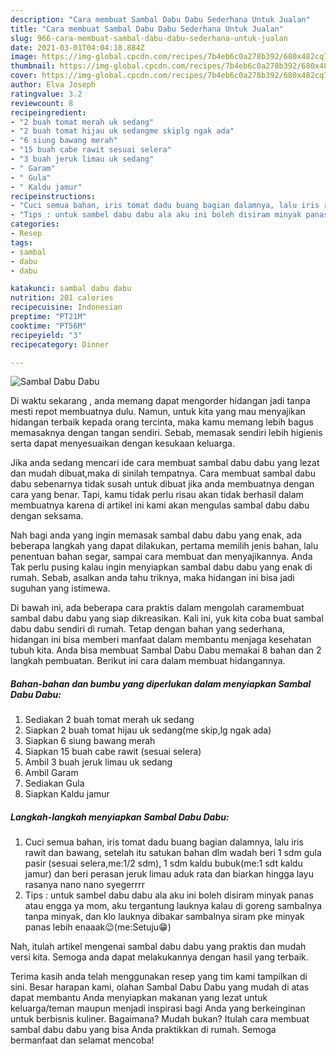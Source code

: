 ```yaml
---
description: "Cara membuat Sambal Dabu Dabu Sederhana Untuk Jualan"
title: "Cara membuat Sambal Dabu Dabu Sederhana Untuk Jualan"
slug: 966-cara-membuat-sambal-dabu-dabu-sederhana-untuk-jualan
date: 2021-03-01T04:04:18.884Z
image: https://img-global.cpcdn.com/recipes/7b4eb6c0a278b392/680x482cq70/sambal-dabu-dabu-foto-resep-utama.jpg
thumbnail: https://img-global.cpcdn.com/recipes/7b4eb6c0a278b392/680x482cq70/sambal-dabu-dabu-foto-resep-utama.jpg
cover: https://img-global.cpcdn.com/recipes/7b4eb6c0a278b392/680x482cq70/sambal-dabu-dabu-foto-resep-utama.jpg
author: Elva Joseph
ratingvalue: 3.2
reviewcount: 8
recipeingredient:
- "2 buah tomat merah uk sedang"
- "2 buah tomat hijau uk sedangme skiplg ngak ada"
- "6 siung bawang merah"
- "15 buah cabe rawit sesuai selera"
- "3 buah jeruk limau uk sedang"
- " Garam"
- " Gula"
- " Kaldu jamur"
recipeinstructions:
- "Cuci semua bahan, iris tomat dadu buang bagian dalamnya, lalu iris rawit dan bawang, setelah itu satukan bahan dlm wadah beri 1 sdm gula pasir (sesuai selera,me:1/2 sdm), 1 sdm kaldu bubuk(me:1 sdt kaldu jamur) dan beri perasan jeruk limau aduk rata dan biarkan hingga layu rasanya nano nano syegerrrr"
- "Tips : untuk sambel dabu dabu ala aku ini boleh disiram minyak panas atau engga ya mom, aku tergantung lauknya kalau di goreng sambalnya tanpa minyak, dan klo lauknya dibakar sambalnya siram pke minyak panas lebih enaaak😉(me:Setuju😁)"
categories:
- Resep
tags:
- sambal
- dabu
- dabu

katakunci: sambal dabu dabu 
nutrition: 201 calories
recipecuisine: Indonesian
preptime: "PT21M"
cooktime: "PT56M"
recipeyield: "3"
recipecategory: Dinner

---
```



![Sambal Dabu Dabu](https://img-global.cpcdn.com/recipes/7b4eb6c0a278b392/680x482cq70/sambal-dabu-dabu-foto-resep-utama.jpg)

Di waktu  sekarang , anda memang dapat mengorder hidangan jadi tanpa mesti repot membuatnya dulu. Namun, untuk kita yang mau menyajikan hidangan terbaik kepada orang tercinta, maka kamu memang lebih bagus memasaknya dengan tangan sendiri. Sebab, memasak sendiri lebih higienis serta dapat menyesuaikan dengan kesukaan keluarga.

Jika anda sedang mencari ide cara membuat sambal dabu dabu yang lezat dan mudah dibuat,maka di sinilah tempatnya. Cara membuat sambal dabu dabu  sebenarnya tidak susah untuk dibuat jika anda membuatnya dengan cara yang benar. Tapi, kamu tidak perlu risau akan tidak berhasil dalam membuatnya 
karena di artikel ini kami akan mengulas sambal dabu dabu dengan seksama.  



Nah bagi anda yang ingin memasak sambal dabu dabu yang enak, ada beberapa langkah yang dapat dilakukan, pertama memilih jenis bahan, lalu penentuan bahan segar, sampai cara membuat dan menyajikannya. Anda Tak perlu pusing kalau ingin menyiapkan sambal dabu dabu yang enak di rumah. Sebab, asalkan anda  tahu triknya, maka hidangan ini bisa jadi suguhan yang istimewa.

Di bawah ini, ada beberapa cara praktis  dalam mengolah caramembuat sambal dabu dabu yang siap dikreasikan. Kali ini, yuk kita coba buat sambal dabu dabu sendiri di rumah. Tetap dengan bahan yang sederhana, hidangan ini bisa memberi manfaat dalam membantu menjaga kesehatan tubuh kita. Anda bisa membuat Sambal Dabu Dabu memakai 8 bahan dan 2 langkah pembuatan. Berikut ini cara dalam membuat hidangannya.

<!--inarticleads1-->

##### Bahan-bahan dan bumbu yang diperlukan dalam menyiapkan Sambal Dabu Dabu:

1. Sediakan 2 buah tomat merah uk sedang
1. Siapkan 2 buah tomat hijau uk sedang(me skip,lg ngak ada)
1. Siapkan 6 siung bawang merah
1. Siapkan 15 buah cabe rawit (sesuai selera)
1. Ambil 3 buah jeruk limau uk sedang
1. Ambil  Garam
1. Sediakan  Gula
1. Siapkan  Kaldu jamur




<!--inarticleads2-->

##### Langkah-langkah menyiapkan Sambal Dabu Dabu:

1. Cuci semua bahan, iris tomat dadu buang bagian dalamnya, lalu iris rawit dan bawang, setelah itu satukan bahan dlm wadah beri 1 sdm gula pasir (sesuai selera,me:1/2 sdm), 1 sdm kaldu bubuk(me:1 sdt kaldu jamur) dan beri perasan jeruk limau aduk rata dan biarkan hingga layu rasanya nano nano syegerrrr
1. Tips : untuk sambel dabu dabu ala aku ini boleh disiram minyak panas atau engga ya mom, aku tergantung lauknya kalau di goreng sambalnya tanpa minyak, dan klo lauknya dibakar sambalnya siram pke minyak panas lebih enaaak😉(me:Setuju😁)




Nah, itulah artikel mengenai  sambal dabu dabu  yang praktis dan mudah versi kita. Semoga anda dapat melakukannya dengan hasil yang terbaik. 

Terima kasih anda telah menggunakan resep yang tim kami tampilkan di sini. Besar harapan kami, olahan  Sambal Dabu Dabu yang mudah di atas dapat membantu Anda menyiapkan makanan yang lezat untuk keluarga/teman maupun menjadi inspirasi bagi Anda yang berkeinginan untuk berbisnis kuliner. Bagaimana? Mudah bukan? Itulah cara membuat sambal dabu dabu yang bisa Anda praktikkan di rumah. Semoga bermanfaat dan selamat mencoba!

